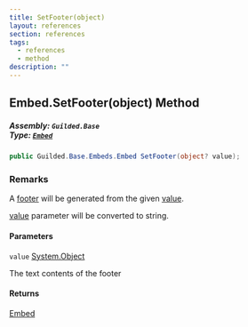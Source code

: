 ```yaml
---
title: SetFooter(object)
layout: references
section: references
tags:
  - references
  - method
description: ""
---
```


## Embed.SetFooter(object) Method
##### **Assembly:** `Guilded.Base`<br/>**Type:** [`Embed`](Embed 'Guilded.Base.Embeds.Embed')

```csharp
public Guilded.Base.Embeds.Embed SetFooter(object? value);
```

### Remarks
  
A [footer](EmbedFooter 'Guilded.Base.Embeds.EmbedFooter') will be generated from the given [value](Embed.SetFooter(object)#Guilded.Base.Embeds.Embed.SetFooter(object).value 'Guilded.Base.Embeds.Embed.SetFooter(object).value').  
  
[value](Embed.SetFooter(object)#Guilded.Base.Embeds.Embed.SetFooter(object).value 'Guilded.Base.Embeds.Embed.SetFooter(object).value') parameter will be converted to string.
#### Parameters

<a name='Guilded.Base.Embeds.Embed.SetFooter(object).value'></a>

`value` [System.Object](https://docs.microsoft.com/en-us/dotnet/api/System.Object 'System.Object')

The text contents of the footer

#### Returns
[Embed](Embed 'Guilded.Base.Embeds.Embed')